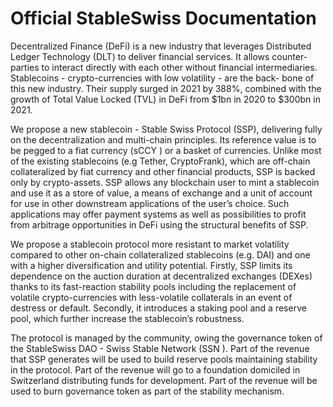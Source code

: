 # Official StableSwiss Documentation

Decentralized Finance (DeFi) is a new industry that leverages Distributed Ledger Technology (DLT) to deliver financial services. It allows counter-parties to interact directly with each other without financial intermediaries. Stablecoins - crypto-currencies with low volatility - are the back- bone of this new industry. Their supply surged in 2021 by 388%, combined with the growth of Total Value Locked (TVL) in DeFi from $1bn in 2020 to $300bn in 2021.

We propose a new stablecoin - Stable Swiss Protocol (SSP), delivering fully on the decentralization and multi-chain principles. Its reference value is to be pegged to a fiat currency (sCCY ) or a basket of currencies. Unlike most of the existing stablecoins (e.g Tether, CryptoFrank), which are off-chain collateralized by fiat currency and other financial products, SSP is backed only by crypto-assets. SSP allows any blockchain user to mint a stablecoin and use it as a store of value, a means of exchange and a unit of account for use in other downstream applications of the user’s choice. Such applications may offer payment systems as well as possibilities to profit from arbitrage opportunities in DeFi using the structural benefits of SSP.

We propose a stablecoin protocol more resistant to market volatility compared to other on-chain collateralized stablecoins (e.g. DAI) and one with a higher diversification and utility potential. Firstly, SSP limits its dependence on the auction duration at decentralized exchanges (DEXes) thanks to its fast-reaction stability pools including the replacement of volatile crypto-currencies with less-volatile collaterals in an event of destress or default. Secondly, it introduces a staking pool and a reserve pool, which further increase the stablecoin’s robustness.

The protocol is managed by the community, owing the governance token of the StableSwiss DAO - Swiss Stable Network (SSN ). Part of the revenue that SSP generates will be used to build reserve pools maintaining stability in the protocol. Part of the revenue will go to a foundation domiciled in Switzerland distributing funds for development. Part of the revenue will be used to burn governance token as part of the stability mechanism.
